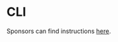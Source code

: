 # CLI

<sponsor-banner />

Sponsors can find instructions [here](https://github.com/harlan-zw/unlighthouse).
